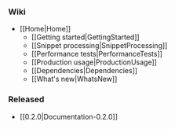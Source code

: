 ### Wiki
* [[Home|Home]]
  * [[Getting started|GettingStarted]]
  * [[Snippet processing|SnippetProcessing]]
  * [[Performance tests|PerformanceTests]]
  * [[Production usage|ProductionUsage]]
  * [[Dependencies|Dependencies]]
  * [[What's new|WhatsNew]]

### Released
* [[0.2.0|Documentation-0.2.0]]